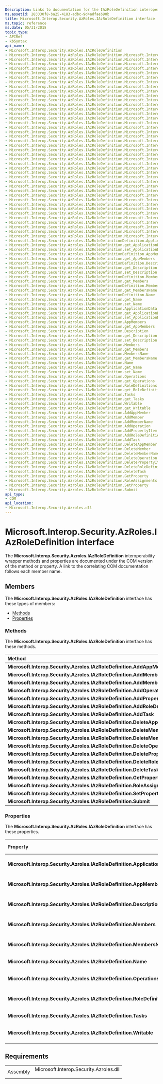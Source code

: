```yaml
---
Description: Links to documentation for the IAzRoleDefinition interoperability wrapper methods and properties.
ms.assetid: 283330f8-ba25-4183-adbc-9d4adfaeb90b
title: Microsoft.Interop.Security.AzRoles.IAzRoleDefinition interface
ms.topic: reference
ms.date: 05/31/2018
topic_type: 
- APIRef
- kbSyntax
api_name: 
- Microsoft.Interop.Security.AzRoles.IAzRoleDefinition
- Microsoft.Interop.Security.AzRoles.IAzRoleDefinition.Microsoft.Interop.Security.Azroles.IAzRoleDefinition.AddAppMember
- Microsoft.Interop.Security.AzRoles.IAzRoleDefinition.Microsoft.Interop.Security.Azroles.IAzRoleDefinition.AddMember
- Microsoft.Interop.Security.AzRoles.IAzRoleDefinition.Microsoft.Interop.Security.Azroles.IAzRoleDefinition.AddMemberName
- Microsoft.Interop.Security.AzRoles.IAzRoleDefinition.Microsoft.Interop.Security.Azroles.IAzRoleDefinition.AddOperation
- Microsoft.Interop.Security.AzRoles.IAzRoleDefinition.Microsoft.Interop.Security.Azroles.IAzRoleDefinition.AddPropertyItem
- Microsoft.Interop.Security.AzRoles.IAzRoleDefinition.Microsoft.Interop.Security.Azroles.IAzRoleDefinition.AddRoleDefinition
- Microsoft.Interop.Security.AzRoles.IAzRoleDefinition.Microsoft.Interop.Security.Azroles.IAzRoleDefinition.AddTask
- Microsoft.Interop.Security.AzRoles.IAzRoleDefinition.Microsoft.Interop.Security.Azroles.IAzRoleDefinition.DeleteAppMember
- Microsoft.Interop.Security.AzRoles.IAzRoleDefinition.Microsoft.Interop.Security.Azroles.IAzRoleDefinition.DeleteMember
- Microsoft.Interop.Security.AzRoles.IAzRoleDefinition.Microsoft.Interop.Security.Azroles.IAzRoleDefinition.DeleteMemberName
- Microsoft.Interop.Security.AzRoles.IAzRoleDefinition.Microsoft.Interop.Security.Azroles.IAzRoleDefinition.DeleteOperation
- Microsoft.Interop.Security.AzRoles.IAzRoleDefinition.Microsoft.Interop.Security.Azroles.IAzRoleDefinition.DeletePropertyItem
- Microsoft.Interop.Security.AzRoles.IAzRoleDefinition.Microsoft.Interop.Security.Azroles.IAzRoleDefinition.DeleteRoleDefinition
- Microsoft.Interop.Security.AzRoles.IAzRoleDefinition.Microsoft.Interop.Security.Azroles.IAzRoleDefinition.DeleteTask
- Microsoft.Interop.Security.AzRoles.IAzRoleDefinition.Microsoft.Interop.Security.Azroles.IAzRoleDefinition.GetProperty
- Microsoft.Interop.Security.AzRoles.IAzRoleDefinition.Microsoft.Interop.Security.Azroles.IAzRoleDefinition.RoleAssignments
- Microsoft.Interop.Security.AzRoles.IAzRoleDefinition.Microsoft.Interop.Security.Azroles.IAzRoleDefinition.SetProperty
- Microsoft.Interop.Security.AzRoles.IAzRoleDefinition.Microsoft.Interop.Security.Azroles.IAzRoleDefinition.Submit
- Microsoft.Interop.Security.AzRoles.IAzRoleDefinition.Microsoft.Interop.Security.Azroles.IAzRoleDefinition.ApplicationData
- Microsoft.Interop.Security.AzRoles.IAzRoleDefinition.Microsoft.Interop.Security.Azroles.IAzRoleDefinition.get_ApplicationData
- Microsoft.Interop.Security.AzRoles.IAzRoleDefinition.Microsoft.Interop.Security.Azroles.IAzRoleDefinition.set_ApplicationData
- Microsoft.Interop.Security.AzRoles.IAzRoleDefinition.Microsoft.Interop.Security.Azroles.IAzRoleDefinition.AppMembers
- Microsoft.Interop.Security.AzRoles.IAzRoleDefinition.Microsoft.Interop.Security.Azroles.IAzRoleDefinition.get_AppMembers
- Microsoft.Interop.Security.AzRoles.IAzRoleDefinition.Microsoft.Interop.Security.Azroles.IAzRoleDefinition.Description
- Microsoft.Interop.Security.AzRoles.IAzRoleDefinition.Microsoft.Interop.Security.Azroles.IAzRoleDefinition.get_Description
- Microsoft.Interop.Security.AzRoles.IAzRoleDefinition.Microsoft.Interop.Security.Azroles.IAzRoleDefinition.set_Description
- Microsoft.Interop.Security.AzRoles.IAzRoleDefinition.Microsoft.Interop.Security.Azroles.IAzRoleDefinition.Members
- Microsoft.Interop.Security.AzRoles.IAzRoleDefinition.Microsoft.Interop.Security.Azroles.IAzRoleDefinition.get_Members
- Microsoft.Interop.Security.AzRoles.IAzRoleDefinition.Microsoft.Interop.Security.Azroles.IAzRoleDefinition.MembersName
- Microsoft.Interop.Security.AzRoles.IAzRoleDefinition.Microsoft.Interop.Security.Azroles.IAzRoleDefinition.get_MembersName
- Microsoft.Interop.Security.AzRoles.IAzRoleDefinition.Microsoft.Interop.Security.Azroles.IAzRoleDefinition.Name
- Microsoft.Interop.Security.AzRoles.IAzRoleDefinition.Microsoft.Interop.Security.Azroles.IAzRoleDefinition.get_Name
- Microsoft.Interop.Security.AzRoles.IAzRoleDefinition.Microsoft.Interop.Security.Azroles.IAzRoleDefinition.set_Name
- Microsoft.Interop.Security.AzRoles.IAzRoleDefinition.Microsoft.Interop.Security.Azroles.IAzRoleDefinition.Operations
- Microsoft.Interop.Security.AzRoles.IAzRoleDefinition.Microsoft.Interop.Security.Azroles.IAzRoleDefinition.get_Operations
- Microsoft.Interop.Security.AzRoles.IAzRoleDefinition.Microsoft.Interop.Security.Azroles.IAzRoleDefinition.RoleDefinitions
- Microsoft.Interop.Security.AzRoles.IAzRoleDefinition.Microsoft.Interop.Security.Azroles.IAzRoleDefinition.get_RoleDefinitions
- Microsoft.Interop.Security.AzRoles.IAzRoleDefinition.Microsoft.Interop.Security.Azroles.IAzRoleDefinition.Tasks
- Microsoft.Interop.Security.AzRoles.IAzRoleDefinition.Microsoft.Interop.Security.Azroles.IAzRoleDefinition.get_Tasks
- Microsoft.Interop.Security.AzRoles.IAzRoleDefinition.Microsoft.Interop.Security.Azroles.IAzRoleDefinition.Writable
- Microsoft.Interop.Security.AzRoles.IAzRoleDefinition.Microsoft.Interop.Security.Azroles.IAzRoleDefinition.get_Writable
- Microsoft.Interop.Security.Azroles.IAzRoleDefinitionDefinition.ApplicationData
- Microsoft.Interop.Security.Azroles.IAzRoleDefinition.get_ApplicationData
- Microsoft.Interop.Security.Azroles.IAzRoleDefinition.set_ApplicationData
- Microsoft.Interop.Security.Azroles.IAzRoleDefinitionDefinition.AppMembers
- Microsoft.Interop.Security.Azroles.IAzRoleDefinition.get_AppMembers
- Microsoft.Interop.Security.Azroles.IAzRoleDefinitionDefinition.Description
- Microsoft.Interop.Security.Azroles.IAzRoleDefinition.get_Description
- Microsoft.Interop.Security.Azroles.IAzRoleDefinition.set_Description
- Microsoft.Interop.Security.Azroles.IAzRoleDefinitionDefinition.Members
- Microsoft.Interop.Security.Azroles.IAzRoleDefinition.get_Members
- Microsoft.Interop.Security.Azroles.IAzRoleDefinitionDefinition.MembersName
- Microsoft.Interop.Security.Azroles.IAzRoleDefinition.get_MembersName
- Microsoft.Interop.Security.Azroles.IAzRoleDefinitionDefinition.Name
- Microsoft.Interop.Security.Azroles.IAzRoleDefinition.get_Name
- Microsoft.Interop.Security.Azroles.IAzRoleDefinition.set_Name
- Microsoft.Interop.Security.Azroles.IAzRoleDefinition.ApplicationData
- Microsoft.Interop.Security.Azroles.IAzRoleDefinition.get_ApplicationData
- Microsoft.Interop.Security.Azroles.IAzRoleDefinition.set_ApplicationData
- Microsoft.Interop.Security.Azroles.IAzRoleDefinition.AppMembers
- Microsoft.Interop.Security.Azroles.IAzRoleDefinition.get_AppMembers
- Microsoft.Interop.Security.Azroles.IAzRoleDefinition.Description
- Microsoft.Interop.Security.Azroles.IAzRoleDefinition.get_Description
- Microsoft.Interop.Security.Azroles.IAzRoleDefinition.set_Description
- Microsoft.Interop.Security.Azroles.IAzRoleDefinition.Members
- Microsoft.Interop.Security.Azroles.IAzRoleDefinition.get_Members
- Microsoft.Interop.Security.Azroles.IAzRoleDefinition.MembersName
- Microsoft.Interop.Security.Azroles.IAzRoleDefinition.get_MembersName
- Microsoft.Interop.Security.Azroles.IAzRoleDefinition.Name
- Microsoft.Interop.Security.Azroles.IAzRoleDefinition.get_Name
- Microsoft.Interop.Security.Azroles.IAzRoleDefinition.set_Name
- Microsoft.Interop.Security.Azroles.IAzRoleDefinition.Operations
- Microsoft.Interop.Security.Azroles.IAzRoleDefinition.get_Operations
- Microsoft.Interop.Security.Azroles.IAzRoleDefinition.RoleDefinitions
- Microsoft.Interop.Security.Azroles.IAzRoleDefinition.get_RoleDefinitions
- Microsoft.Interop.Security.Azroles.IAzRoleDefinition.Tasks
- Microsoft.Interop.Security.Azroles.IAzRoleDefinition.get_Tasks
- Microsoft.Interop.Security.Azroles.IAzRoleDefinition.Writable
- Microsoft.Interop.Security.Azroles.IAzRoleDefinition.get_Writable
- Microsoft.Interop.Security.Azroles.IAzRoleDefinition.AddAppMember
- Microsoft.Interop.Security.Azroles.IAzRoleDefinition.AddMember
- Microsoft.Interop.Security.Azroles.IAzRoleDefinition.AddMemberName
- Microsoft.Interop.Security.Azroles.IAzRoleDefinition.AddOperation
- Microsoft.Interop.Security.Azroles.IAzRoleDefinition.AddPropertyItem
- Microsoft.Interop.Security.Azroles.IAzRoleDefinition.AddRoleDefinition
- Microsoft.Interop.Security.Azroles.IAzRoleDefinition.AddTask
- Microsoft.Interop.Security.Azroles.IAzRoleDefinition.DeleteAppMember
- Microsoft.Interop.Security.Azroles.IAzRoleDefinition.DeleteMember
- Microsoft.Interop.Security.Azroles.IAzRoleDefinition.DeleteMemberName
- Microsoft.Interop.Security.Azroles.IAzRoleDefinition.DeleteOperation
- Microsoft.Interop.Security.Azroles.IAzRoleDefinition.DeletePropertyItem
- Microsoft.Interop.Security.Azroles.IAzRoleDefinition.DeleteRoleDefinition
- Microsoft.Interop.Security.Azroles.IAzRoleDefinition.DeleteTask
- Microsoft.Interop.Security.Azroles.IAzRoleDefinition.GetProperty
- Microsoft.Interop.Security.Azroles.IAzRoleDefinition.RoleAssignments
- Microsoft.Interop.Security.Azroles.IAzRoleDefinition.SetProperty
- Microsoft.Interop.Security.Azroles.IAzRoleDefinition.Submit
api_type: 
- COM
api_location: 
- Microsoft.Interop.Security.Azroles.dll
---
```


# Microsoft.Interop.Security.AzRoles.IAzRoleDefinition interface

The **Microsoft.Interop.Security.Azroles.IAzRoleDefinition** interoperability wrapper methods and properties are documented under the COM version of the method or property. A link to the correlating COM documentation follows each member name.

## Members

The **Microsoft.Interop.Security.AzRoles.IAzRoleDefinition** interface has these types of members:

-   [Methods](#methods)
-   [Properties](#properties)

### Methods

The **Microsoft.Interop.Security.AzRoles.IAzRoleDefinition** interface has these methods.



| Method                                                                        | Description                                                                                          |
|:------------------------------------------------------------------------------|:-----------------------------------------------------------------------------------------------------|
| **Microsoft.Interop.Security.Azroles.IAzRoleDefinition.AddAppMember**         | [**IAzRole::AddAppMember**](/windows/desktop/api/Azroles/nf-azroles-iazrole-addappmember)<br/>                                     |
| **Microsoft.Interop.Security.Azroles.IAzRoleDefinition.AddMember**            | [**IAzRole::AddMember**](/windows/desktop/api/Azroles/nf-azroles-iazrole-addmember)<br/>                                           |
| **Microsoft.Interop.Security.Azroles.IAzRoleDefinition.AddMemberName**        | [**IAzRole::AddMemberName**](/windows/desktop/api/Azroles/nf-azroles-iazrole-addmembername)<br/>                                   |
| **Microsoft.Interop.Security.Azroles.IAzRoleDefinition.AddOperation**         | [**IAzRole::AddOperation**](/windows/desktop/api/Azroles/nf-azroles-iazrole-addoperation)<br/>                                     |
| **Microsoft.Interop.Security.Azroles.IAzRoleDefinition.AddPropertyItem**      | [**IAzRole::AddPropertyItem**](/windows/desktop/api/Azroles/nf-azroles-iazrole-addpropertyitem)<br/>                               |
| **Microsoft.Interop.Security.Azroles.IAzRoleDefinition.AddRoleDefinition**    | [**IAzRoleDefinition::AddRoleDefinition**](/windows/desktop/api/Azroles/nf-azroles-iazroledefinition-addroledefinition)<br/>       |
| **Microsoft.Interop.Security.Azroles.IAzRoleDefinition.AddTask**              | [**IAzRole::AddTask**](/windows/desktop/api/Azroles/nf-azroles-iazrole-addtask)<br/>                                               |
| **Microsoft.Interop.Security.Azroles.IAzRoleDefinition.DeleteAppMember**      | [**IAzRole::DeleteAppMember**](/windows/desktop/api/Azroles/nf-azroles-iazrole-deleteappmember)<br/>                               |
| **Microsoft.Interop.Security.Azroles.IAzRoleDefinition.DeleteMember**         | [**IAzRole::DeleteMember**](/windows/desktop/api/Azroles/nf-azroles-iazrole-deletemember)<br/>                                     |
| **Microsoft.Interop.Security.Azroles.IAzRoleDefinition.DeleteMemberName**     | [**IAzRole::DeleteMemberName**](/windows/desktop/api/Azroles/nf-azroles-iazrole-deletemembername)<br/>                             |
| **Microsoft.Interop.Security.Azroles.IAzRoleDefinition.DeleteOperation**      | [**IAzRole::DeleteOperation**](/windows/desktop/api/Azroles/nf-azroles-iazrole-deleteoperation)<br/>                               |
| **Microsoft.Interop.Security.Azroles.IAzRoleDefinition.DeletePropertyItem**   | [**IAzRole::DeletePropertyItem**](/windows/desktop/api/Azroles/nf-azroles-iazrole-deletepropertyitem)<br/>                         |
| **Microsoft.Interop.Security.Azroles.IAzRoleDefinition.DeleteRoleDefinition** | [**IAzRoleDefinition::DeleteRoleDefinition**](/windows/desktop/api/Azroles/nf-azroles-iazroledefinition-deleteroledefinition)<br/> |
| **Microsoft.Interop.Security.Azroles.IAzRoleDefinition.DeleteTask**           | [**IAzRole::DeleteTask**](/windows/desktop/api/Azroles/nf-azroles-iazrole-deletetask)<br/>                                         |
| **Microsoft.Interop.Security.Azroles.IAzRoleDefinition.GetProperty**          | [**IAzRole::GetProperty**](/windows/desktop/api/Azroles/nf-azroles-iazrole-getproperty)<br/>                                       |
| **Microsoft.Interop.Security.Azroles.IAzRoleDefinition.RoleAssignments**      | [**IAzRoleDefinition::RoleAssignments**](/windows/desktop/api/Azroles/nf-azroles-iazroledefinition-roleassignments)<br/>           |
| **Microsoft.Interop.Security.Azroles.IAzRoleDefinition.SetProperty**          | [**IAzRole::SetProperty**](/windows/desktop/api/Azroles/nf-azroles-iazrole-setproperty)<br/>                                       |
| **Microsoft.Interop.Security.Azroles.IAzRoleDefinition.Submit**               | [**IAzRole::Submit**](/windows/desktop/api/Azroles/nf-azroles-iazrole-submit)<br/>                                                 |



 

### Properties

The **Microsoft.Interop.Security.AzRoles.IAzRoleDefinition** interface has these properties.



| Property                                                                            | Access type           | Description                                                                                           |
|:------------------------------------------------------------------------------------|:----------------------|:------------------------------------------------------------------------------------------------------|
| **Microsoft.Interop.Security.Azroles.IAzRoleDefinition.ApplicationData**<br/> | Read/write<br/> | [**ApplicationData Property of IAzRole**](/windows/desktop/api/Azroles/nf-azroles-iazrole-get_applicationdata)<br/>                     |
| **Microsoft.Interop.Security.Azroles.IAzRoleDefinition.AppMembers**<br/>      | Read-only<br/>  | [**AppMembers Property of IAzRole**](/windows/desktop/api/Azroles/nf-azroles-iazrole-get_appmembers)<br/>                               |
| **Microsoft.Interop.Security.Azroles.IAzRoleDefinition.Description**<br/>     | Read/write<br/> | [**Description Property of IAzRole**](/windows/desktop/api/Azroles/nf-azroles-iazrole-get_description)<br/>                             |
| **Microsoft.Interop.Security.Azroles.IAzRoleDefinition.Members**<br/>         | Read-only<br/>  | [**Members Property of IAzRole**](/windows/desktop/api/Azroles/nf-azroles-iazrole-get_members)<br/>                                     |
| **Microsoft.Interop.Security.Azroles.IAzRoleDefinition.MembersName**<br/>     | Read-only<br/>  | [**MembersName Property of IAzRole**](/windows/desktop/api/Azroles/nf-azroles-iazrole-get_membersname)<br/>                             |
| **Microsoft.Interop.Security.Azroles.IAzRoleDefinition.Name**<br/>            | Read/write<br/> | [**Name Property of IAzRole**](/windows/desktop/api/Azroles/nf-azroles-iazrole-get_name)<br/>                                           |
| **Microsoft.Interop.Security.Azroles.IAzRoleDefinition.Operations**<br/>      | Read-only<br/>  | [**Operations Property of IAzRole**](/windows/desktop/api/Azroles/nf-azroles-iazrole-get_operations)<br/>                               |
| **Microsoft.Interop.Security.Azroles.IAzRoleDefinition.RoleDefinitions**<br/> | Read-only<br/>  | [**RoleDefinitions Property of IAzRoleDefinition**](/windows/desktop/api/Azroles/nf-azroles-iazroledefinition-get_roledefinitions)<br/> |
| **Microsoft.Interop.Security.Azroles.IAzRoleDefinition.Tasks**<br/>           | Read-only<br/>  | [**Tasks Property of IAzRole**](/windows/desktop/api/Azroles/nf-azroles-iazrole-get_tasks)<br/>                                         |
| **Microsoft.Interop.Security.Azroles.IAzRoleDefinition.Writable**<br/>        | Read-only<br/>  | [**Writable Property of IAzRole**](/windows/desktop/api/Azroles/nf-azroles-iazrole-get_writable)<br/>                                   |



 

## Requirements



|                     |                                                                                                                   |
|---------------------|-------------------------------------------------------------------------------------------------------------------|
| Assembly<br/> | <dl> <dt>Microsoft.Interop.Security.Azroles.dll</dt> </dl> |



 

 




